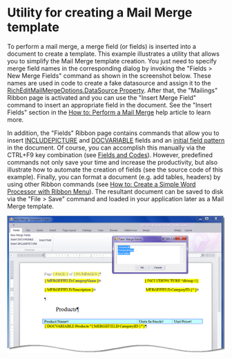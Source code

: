 # Utility for creating a Mail Merge template


<p>To perform a mail merge, a merge field (or fields) is inserted into a document to create a template. This example illustrates a utility that allows you to simplify the Mail Merge template creation. You just need to specify merge field names in the corresponding dialog by invoking the "Fields > New Merge Fields" command as shown in the screenshot below. These names are used in code to create a fake datasource and assign it to the <a href="http://documentation.devexpress.com/#CoreLibraries/DevExpressXtraRichEditRichEditMailMergeOptions_DataSourcetopic"><u>RichEditMailMergeOptions.DataSource Property</u></a>. After that, the "Mailings" Ribbon page is activated and you can use the "Insert Merge Field" command to insert an appropriate field in the document. See the "Insert Fields" section in the <a href="http://documentation.devexpress.com/#WindowsForms/CustomDocument6901"><u>How to: Perform a Mail Merge</u></a> help article to learn more.</p><p>In addition, the "Fields" Ribbon page contains commands that allow you to insert <a href="http://documentation.devexpress.com/#WindowsForms/CustomDocument9713"><u>INCLUDEPICTURE</u></a> and <a href="http://documentation.devexpress.com/#WindowsForms/CustomDocument9721"><u>DOCVARIABLE</u></a> fields and an <a href="http://documentation.devexpress.com/#CoreLibraries/clsDevExpressXtraRichEditCommandsInsertFieldCommandtopic"><u>initial field pattern</u></a> in the document. Of course, you can accomplish this manually via the CTRL+F9 key combination (see <a href="http://documentation.devexpress.com/#WindowsForms/CustomDocument9709"><u>Fields and Codes</u></a>). However, predefined commands not only save your time and increase the productivity, but also illustrate how to automate the creation of fields (see the source code of this example). Finally, you can format a document (e.g. add tables, headers) by using other Ribbon commands (see <a href="http://documentation.devexpress.com/#WindowsForms/CustomDocument5812"><u>How to: Create a Simple Word Processor with Ribbon Menu</u></a>). The resultant document can be saved to disk via the "File > Save" command and loaded in your application later as a Mail Merge template.</p><p><img src="https://raw.githubusercontent.com/DevExpress-Examples/utility-for-creating-a-mail-merge-template-e3661/18.1.3+/media/72783015-95dd-4a02-859a-06e70cdbb56e.png"></p>

<br/>


